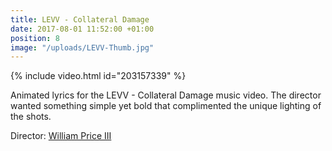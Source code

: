 ```yaml
---
title: LEVV - Collateral Damage
date: 2017-08-01 11:52:00 +01:00
position: 8
image: "/uploads/LEVV-Thumb.jpg"
---
```


{% include video.html id="203157339" %}

Animated lyrics for the LEVV - Collateral Damage music video. The director wanted something simple yet bold that complimented the unique lighting of the shots.

Director: [William Price III](https://vimeo.com/williampriceiii)